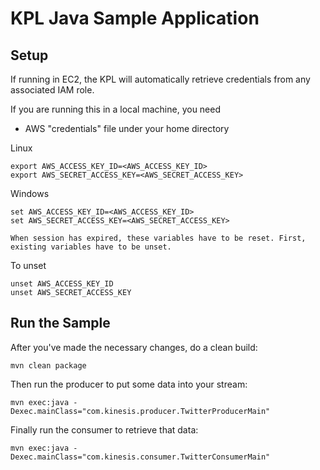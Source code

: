 # KPL Java Sample Application

## Setup

If running in EC2, the KPL will automatically retrieve credentials from any associated IAM role.

If you are running this in a local machine, you need
+ AWS "credentials" file under your home directory

Linux
```
export AWS_ACCESS_KEY_ID=<AWS_ACCESS_KEY_ID>
export AWS_SECRET_ACCESS_KEY=<AWS_SECRET_ACCESS_KEY>
```

Windows
```
set AWS_ACCESS_KEY_ID=<AWS_ACCESS_KEY_ID>
set AWS_SECRET_ACCESS_KEY=<AWS_SECRET_ACCESS_KEY>

When session has expired, these variables have to be reset. First, existing variables have to be unset.

```
To unset
```
unset AWS_ACCESS_KEY_ID
unset AWS_SECRET_ACCESS_KEY
```

## Run the Sample

After you've made the necessary changes, do a clean build:

```
mvn clean package
```

Then run the producer to put some data into your stream:

```
mvn exec:java -Dexec.mainClass="com.kinesis.producer.TwitterProducerMain"
```

Finally run the consumer to retrieve that data:

```
mvn exec:java -Dexec.mainClass="com.kinesis.consumer.TwitterConsumerMain"
```
